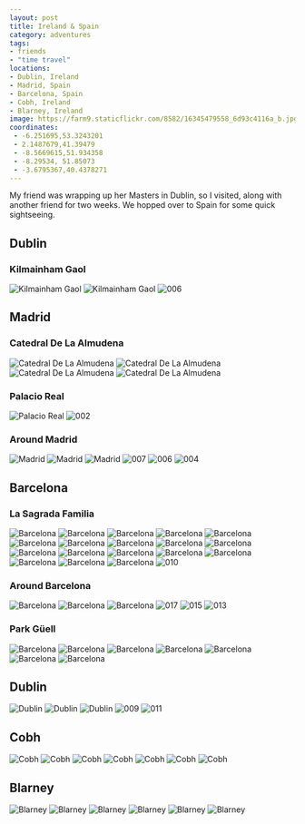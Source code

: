```yaml
---
layout: post
title: Ireland & Spain
category: adventures
tags:
- friends
- "time travel"
locations:
- Dublin, Ireland
- Madrid, Spain
- Barcelona, Spain
- Cobh, Ireland
- Blarney, Ireland
image: https://farm9.staticflickr.com/8582/16345479558_6d93c4116a_b.jpg
coordinates:
 - -6.251695,53.3243201
 - 2.1487679,41.39479
 - -8.5669615,51.934358
 - -8.29534, 51.85073
 - -3.6795367,40.4378271
---
```


My friend was wrapping up her Masters in Dublin, so I visited, along with another friend for two weeks. We hopped over to Spain for some quick sightseeing.

## Dublin

### Kilmainham Gaol

<div class="photos">


<img src="https://farm9.staticflickr.com/8625/15910474384_bee583dba3_b.jpg" class="img-tall" alt="Kilmainham Gaol">

<img src="https://farm8.staticflickr.com/7369/16345362078_96749ceb43_b.jpg" class="img-wide" alt="Kilmainham Gaol">

<img src="https://farm9.staticflickr.com/8581/16412157857_bfebcd9644_b.jpg" alt="006">
</div>

## Madrid

### Catedral De La Almudena

<div class="photos">

<img src="https://farm8.staticflickr.com/7300/16347163797_623da31558_b.jpg" class="img-half" alt="Catedral De La Almudena">

<img src="https://farm9.staticflickr.com/8597/16346795259_dbb76912db_b.jpg" class="img-half" alt="Catedral De La Almudena">

<img src="https://farm8.staticflickr.com/7400/16345397178_43ff237210_b.jpg" class="img-wide" alt="Catedral De La Almudena">

<img src="https://farm9.staticflickr.com/8670/16345618580_408f58dbf8_b.jpg" class="img-tall" alt="Catedral De La Almudena">
</div>

### Palacio Real

<div class="photos">

<img src="https://farm8.staticflickr.com/7309/16345395018_5f8a0f3b0b_b.jpg" alt="Palacio Real">


<img src="https://farm9.staticflickr.com/8683/16412192147_73bbf269aa_o.jpg"  alt="002">

</div>

### Around Madrid

<div class="photos">

<img src="https://farm8.staticflickr.com/7311/16345623760_1e4ece389d_b.jpg" class="img-half" alt="Madrid">

<img src="https://farm9.staticflickr.com/8666/16532033022_6a36c70544_b.jpg" class="img-half" alt="Madrid">

<img src="https://farm8.staticflickr.com/7373/16531369991_0ea7200384_b.jpg" alt="Madrid">

<img src="https://farm9.staticflickr.com/8683/16593515746_ae0def09b0_o.jpg"  alt="007">

<img src="https://farm9.staticflickr.com/8633/15999727673_167c9b0dda_o.jpg"  alt="006">

<img src="https://farm9.staticflickr.com/8683/16432297718_4250670dbd_o.jpg"  alt="004">
</div>

## Barcelona

### La Sagrada Familia

<div class="photos">

<img src="https://farm8.staticflickr.com/7447/16346838129_63ac956cfa_b.jpg" class="img-tall" alt="Barcelona">

<img src="https://farm8.staticflickr.com/7371/16507143086_e92c4af3fc_b.jpg" class="img-wide" alt="Barcelona">


<img src="https://farm8.staticflickr.com/7459/16531394991_ce3f5c5b7f_b.jpg" class="img-half" alt="Barcelona">


<img src="https://farm9.staticflickr.com/8580/16346841089_48201acd53_b.jpg" class="img-half" alt="Barcelona">


<img src="https://farm8.staticflickr.com/7357/16347209457_a74dc5fe1c_b.jpg" class="img-half" alt="Barcelona">


<img src="https://farm8.staticflickr.com/7448/16345655930_56c17655a2_b.jpg" class="img-half" alt="Barcelona">


<img src="https://farm8.staticflickr.com/7444/15912933933_61d334e932_b.jpg" class="img-half" alt="Barcelona">


<img src="https://farm8.staticflickr.com/7403/16532070542_e6d815d9d1_b.jpg" class="img-half" alt="Barcelona">


<img src="https://farm8.staticflickr.com/7393/16531405081_426d5e2aa0_b.jpg" class="img-half" alt="Barcelona">


<img src="https://farm8.staticflickr.com/7285/16347218307_4cbcbf5bec_b.jpg" class="img-half" alt="Barcelona">


<img src="https://farm9.staticflickr.com/8598/16345663790_34dc4368b3_b.jpg" class="img-tall" alt="Barcelona">

<img src="https://farm8.staticflickr.com/7321/16507120536_7ab2c43c20_b.jpg" class="img-wide" alt="Barcelona">

<img src="https://farm9.staticflickr.com/8643/16347223967_f6f3004cb0_b.jpg" class="img-tall" alt="Barcelona">

<img src="https://farm8.staticflickr.com/7349/16533153785_297e895e93_b.jpg" class="img-wide" alt="Barcelona">


<img src="https://farm8.staticflickr.com/7460/16531416611_af7b241d8b_b.jpg" class="img-half" alt="Barcelona">

<img src="https://farm9.staticflickr.com/8593/15912949593_4455f63256_b.jpg" class="img-half" alt="Barcelona">


<img src="https://farm8.staticflickr.com/7353/16532085272_97cca7deb4_b.jpg" class="img-wide" alt="Barcelona">

<img src="https://farm9.staticflickr.com/8572/16347231707_3c1b7b5a24_b.jpg" class="img-tall" alt="Barcelona">


<img src="https://farm9.staticflickr.com/8675/15999727613_803508e596_b.jpg"  alt="010">
</div>

### Around Barcelona

<div class="photos">


<img src="https://farm8.staticflickr.com/7377/16532087662_26dc8e04c1_b.jpg" class="img-half" alt="Barcelona">

<img src="https://farm8.staticflickr.com/7309/16507133236_4ac0646141_b.jpg" class="img-half" alt="Barcelona">

<img src="https://farm8.staticflickr.com/7459/16531388131_4967c55bf9_b.jpg" alt="Barcelona">


<img src="https://farm9.staticflickr.com/8572/16618841072_b51aec1bc8_o.jpg" alt="017">

<img src="https://farm9.staticflickr.com/8606/16432297548_f3d0e3beae_o.jpg"  alt="015">

<img src="https://farm9.staticflickr.com/8650/16433680369_fbd6f0f100_o.jpg" alt="013">

</div>

### Park Güell

<div class="photos">


<img src="https://farm8.staticflickr.com/7332/16533166555_2c2e5b65d8_b.jpg" class="img-half" alt="Barcelona">

<img src="https://farm8.staticflickr.com/7301/16532094322_b01c73c7b1_b.jpg" class="img-half" alt="Barcelona">

<img src="https://farm8.staticflickr.com/7285/15910574124_84ee5317a9_b.jpg" class="img-wide" alt="Barcelona">

<img src="https://farm8.staticflickr.com/7414/16347240787_65f0114a8c_b.jpg" class="img-tall" alt="Barcelona">

<img src="https://farm9.staticflickr.com/8586/16345462398_2a529a97fd_b.jpg" class="img-half" alt="Barcelona">

<img src="https://farm8.staticflickr.com/7452/16507116116_6c9aa01e96_b.jpg" class="img-half" alt="Barcelona">

<img src="https://farm9.staticflickr.com/8642/16346833399_59b2b2262c_b.jpg"  alt="Barcelona">
</div>

## Dublin

<div class="photos">


<img src="https://farm8.staticflickr.com/7315/16532117292_c4b9a9f11d_b.jpg" class="img-half" alt="Dublin">

<img src="https://farm8.staticflickr.com/7373/16345705310_89091f7d3d_b.jpg" class="img-half" alt="Dublin">

<img src="https://farm9.staticflickr.com/8582/16345479558_6d93c4116a_b.jpg"  alt="Dublin">

<img src="https://farm9.staticflickr.com/8678/16593480556_f1498f85cd_b.jpg"  alt="009">

<img src="https://farm9.staticflickr.com/8603/16432262458_81f9ce34b1_b.jpg" alt="011">
</div>


## Cobh

<div class="photos">

<img src="https://farm9.staticflickr.com/8632/16532124292_cab40a2c04_b.jpg" class="img-wide" alt="Cobh">

<img src="https://farm8.staticflickr.com/7336/16347269017_31897244af_b.jpg" class="img-tall" alt="Cobh">

<img src="https://farm8.staticflickr.com/7294/16533197745_3ffdfbdf90_b.jpg" class="img-wide" alt="Cobh">

<img src="https://farm9.staticflickr.com/8598/16345712150_026472cca5_b.jpg" class="img-tall" alt="Cobh">

<img src="https://farm8.staticflickr.com/7443/16346899739_41cdb96b67_b.jpg" class="img-half" alt="Cobh">

<img src="https://farm8.staticflickr.com/7430/16345485608_da0d48c15e_b.jpg" class="img-half" alt="Cobh">

<img src="https://farm8.staticflickr.com/7411/16345710020_c4199c1c66_b.jpg"  alt="Cobh">
</div>

## Blarney

<div class="photos">

<img src="https://farm8.staticflickr.com/7439/15910614014_912254cf16_b.jpg" class="img-half" alt="Blarney">

<img src="https://farm8.staticflickr.com/7363/15910613144_4d609f5246_b.jpg" class="img-half" alt="Blarney">

<img src="https://farm8.staticflickr.com/7447/16345722910_8c5025eeea_b.jpg" class="img-half" alt="Blarney">

<img src="https://farm8.staticflickr.com/7357/16531465121_813f530cae_b.jpg" class="img-half" alt="Blarney">

<img src="https://farm8.staticflickr.com/7299/16346908469_f7b3e5f316_b.jpg" class="img-wide" alt="Blarney">

<img src="https://farm9.staticflickr.com/8642/15912996243_c0495b9fd0_b.jpg" class="img-tall" alt="Blarney">
</div>
